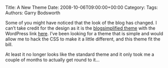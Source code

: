 Title: A New Theme
Date: 2008-10-06T09:00:00+00:00
Category: 
Tags: 
Authors: Garry Bodsworth

Some of you might have noticed that the look of the blog has changed. I can&#8217;t take credit for the design as it is the [blogsimplified theme][1] with the WordPress link [here][2]. I&#8217;ve been looking for a theme that is simple and would allow me to hack the CSS to make it a little different, and this theme fit the bill.

At least it no longer looks like the standard theme and it only took me a couple of months to actually get round to it&#8230;

 [1]: http://blogsimplified.com/
 [2]: http://wordpress.org/extend/themes/blogsimplified